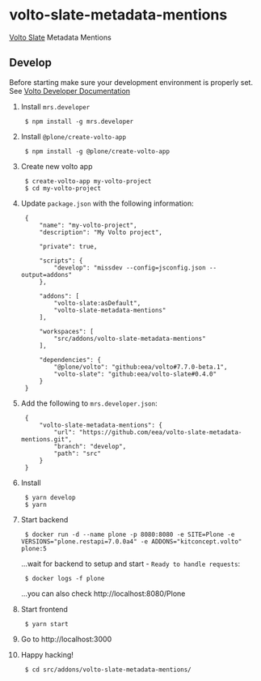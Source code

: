 # volto-slate-metadata-mentions

[Volto Slate](https://github.com/eea/volto-slate/tree/develop) Metadata Mentions


## Develop

Before starting make sure your development environment is properly set. See [Volto Developer Documentation](https://docs.voltocms.com/getting-started/install/)

1. Install `mrs.developer`

        $ npm install -g mrs.developer

1. Install `@plone/create-volto-app`

        $ npm install -g @plone/create-volto-app

1. Create new volto app

        $ create-volto-app my-volto-project
        $ cd my-volto-project

1. Update `package.json` with the following information:

        {
            "name": "my-volto-project",
            "description": "My Volto project",

            "private": true,

            "scripts": {
                "develop": "missdev --config=jsconfig.json --output=addons"
            },

            "addons": [
                "volto-slate:asDefault",
                "volto-slate-metadata-mentions"
            ],

            "workspaces": [
                "src/addons/volto-slate-metadata-mentions"
            ],

            "dependencies": {
                "@plone/volto": "github:eea/volto#7.7.0-beta.1",
                "volto-slate": "github:eea/volto-slate#0.4.0"
            }
        }

1. Add the following to `mrs.developer.json`:

        {
            "volto-slate-metadata-mentions": {
                "url": "https://github.com/eea/volto-slate-metadata-mentions.git",
                "branch": "develop",
                "path": "src"
            }
        }

1. Install

        $ yarn develop
        $ yarn

1. Start backend

        $ docker run -d --name plone -p 8080:8080 -e SITE=Plone -e VERSIONS="plone.restapi=7.0.0a4" -e ADDONS="kitconcept.volto" plone:5

    ...wait for backend to setup and start - `Ready to handle requests`:

        $ docker logs -f plone

    ...you can also check http://localhost:8080/Plone

1. Start frontend

        $ yarn start

1. Go to http://localhost:3000

1. Happy hacking!

        $ cd src/addons/volto-slate-metadata-mentions/

